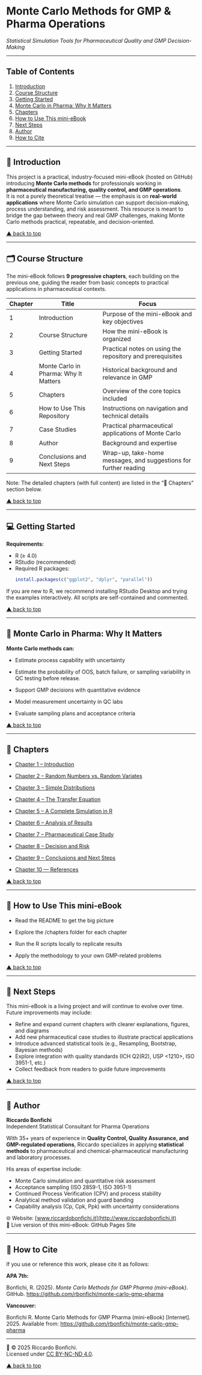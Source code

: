 # Monte Carlo Methods for GMP & Pharma Operations
_Statistical Simulation Tools for Pharmaceutical Quality and GMP Decision-Making_

---

## Table of Contents  

1. [Introduction](#introduction)  
2. [Course Structure](#course-structure)  
3. [Getting Started](#getting-started)  
4. [Monte Carlo in Pharma: Why It Matters](#monte-carlo-in-pharma-why-it-matters)  
5. [Chapters](#chapters)  
6. [How to Use This mini-eBook](#-how-to-use-this-mini-ebook)
7. [Next Steps](#next-steps)  
8. [Author](#author)  
9. [How to Cite](#how-to-cite)  

---

## 📘 Introduction
This project is a practical, industry-focused mini-eBook (hosted on GitHub) introducing **Monte Carlo methods** for professionals working in **pharmaceutical manufacturing, quality control, and GMP operations**.  
It is not a purely theoretical treatise — the emphasis is on **real-world applications** where Monte Carlo simulation can support decision-making, process understanding, and risk assessment.
This resource is meant to bridge the gap between theory and real GMP challenges, making Monte Carlo methods practical, repeatable, and decision-oriented.

[▲ back to top](#table-of-contents)

---

## 🗂️ Course Structure

The mini-eBook follows **9 progressive chapters**, each building on the previous one, guiding the reader from basic concepts to practical applications in pharmaceutical contexts.  

| **Chapter** | **Title** | **Focus** |
|-------------|-----------|------------|
| 1 | Introduction | Purpose of the mini-eBook and key objectives |
| 2 | Course Structure | How the mini-eBook is organized |
| 3 | Getting Started | Practical notes on using the repository and prerequisites |
| 4 | Monte Carlo in Pharma: Why It Matters | Historical background and relevance in GMP |
| 5 | Chapters | Overview of the core topics included |
| 6 | How to Use This Repository | Instructions on navigation and technical details |
| 7 | Case Studies | Practical pharmaceutical applications of Monte Carlo |
| 8 | Author | Background and expertise |
| 9 | Conclusions and Next Steps | Wrap-up, take-home messages, and suggestions for further reading |

Note: The detailed chapters (with full content) are listed in the “📑 Chapters” section below.

[▲ back to top](#table-of-contents)

---

## 💻 Getting Started
**Requirements:**
- R (≥ 4.0)
- RStudio (recommended)
- Required R packages:
  ```r
  install.packages(c("ggplot2", "dplyr", "parallel"))
  
If you are new to R, we recommend installing RStudio Desktop and trying the examples interactively. All scripts are self-contained and commented.

[▲ back to top](#table-of-contents)

---

## 💊 Monte Carlo in Pharma: Why It Matters
**Monte Carlo methods can:**

- Estimate process capability with uncertainty

- Estimate the probability of OOS, batch failure, or sampling variability in QC testing before release.

- Support GMP decisions with quantitative evidence

- Model measurement uncertainty in QC labs

- Evaluate sampling plans and acceptance criteria

[▲ back to top](#table-of-contents)

---

## 📑 Chapters

- [Chapter 1 – Introduction](docs/chapter01_intro.md)
- [Chapter 2 – Random Numbers vs. Random Variates](docs/chapter02_random-variates.md)
- [Chapter 3 – Simple Distributions](docs/chapter03_distributions.md)
- [Chapter 4 – The Transfer Equation](docs/chapter04_transfer-equation.md)
- [Chapter 5 – A Complete Simulation in R](docs/chapter05_full-simulation.md)
- [Chapter 6 – Analysis of Results](docs/chapter06_analysis.md)
- [Chapter 7 – Pharmaceutical Case Study](docs/chapter07_case-pharma.md)
- [Chapter 8 – Decision and Risk](docs/chapter08_decision-risk.md)
- [Chapter 9 – Conclusions and Next Steps](docs/chapter09_conclusions-nextsteps.md)
  
- [Chapter 10 — References](chapters/chapter10_references.md)

[▲ back to top](#table-of-contents)

---

## 📝 How to Use This mini-eBook

- Read the README to get the big picture
  
- Explore the /chapters folder for each chapter

- Run the R scripts locally to replicate results

- Apply the methodology to your own GMP-related problems

[▲ back to top](#table-of-contents)

---

## 🚀 Next Steps

This mini-eBook is a living project and will continue to evolve over time.  
Future improvements may include:

- Refine and expand current chapters with clearer explanations, figures, and diagrams  
- Add new pharmaceutical case studies to illustrate practical applications  
- Introduce advanced statistical tools (e.g., Resampling, Bootstrap, Bayesian methods)  
- Explore integration with quality standards (ICH Q2(R2), USP <1210>, ISO 3951-1, etc.)  
- Collect feedback from readers to guide future improvements  

[▲ back to top](#table-of-contents)

---

## 👤 Author

**Riccardo Bonfichi**  
Independent Statistical Consultant for Pharma Operations  

With 35+ years of experience in **Quality Control, Quality Assurance, and GMP-regulated operations**, Riccardo specializes in applying **statistical methods** to pharmaceutical and chemical-pharmaceutical manufacturing and laboratory processes.  

His areas of expertise include:  
- Monte Carlo simulation and quantitative risk assessment  
- Acceptance sampling (ISO 2859-1, ISO 3951-1)  
- Continued Process Verification (CPV) and process stability  
- Analytical method validation and guard banding  
- Capability analysis (Cp, Cpk, Ppk) with uncertainty considerations  

🌐 Website: [www.riccardobonfichi.it](http://www.riccardobonfichi.it)  
📌 Live version of this mini-eBook: GitHub Pages Site  

---

## 📖 How to Cite

If you use or reference this work, please cite it as follows:

**APA 7th:**

Bonfichi, R. (2025). *Monte Carlo Methods for GMP Pharma (mini-eBook)*. GitHub. https://github.com/rbonfichi/monte-carlo-gmp-pharma  

**Vancouver:**

Bonfichi R. Monte Carlo Methods for GMP Pharma (mini-eBook) [Internet]. 2025. Available from: https://github.com/rbonfichi/monte-carlo-gmp-pharma

---

📜
© 2025 Riccardo Bonfichi.  
Licensed under [CC BY-NC-ND 4.0](https://creativecommons.org/licenses/by-nc-nd/4.0/).


[▲ back to top](#table-of-contents)
